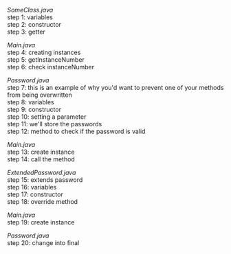 _SomeClass.java_ <br/>
step 1: variables <br/>
step 2: constructor <br/>
step 3: getter

_Main.java_ <br/>
step 4: creating instances <br/>
step 5: getInstanceNumber <br/>
step 6: check instanceNumber

_Password.java_ <br/>
step 7: this is an example of why you'd want to prevent one of your methods from being overwritten <br/>
step 8: variables <br/>
step 9: constructor <br/>
step 10: setting a parameter  <br/>
step 11: we'll store the passwords <br/>
step 12: method to check if the password is valid

_Main.java_ <br/>
step 13: create instance <br/>
step 14: call the method

_ExtendedPassword.java_<br/>
step 15: extends password <br/>
step 16: variables <br/>
step 17: constructor <br/>
step 18: override method

_Main.java_ <br/>
step 19: create instance

_Password.java_ <br/>
step 20: change into final
